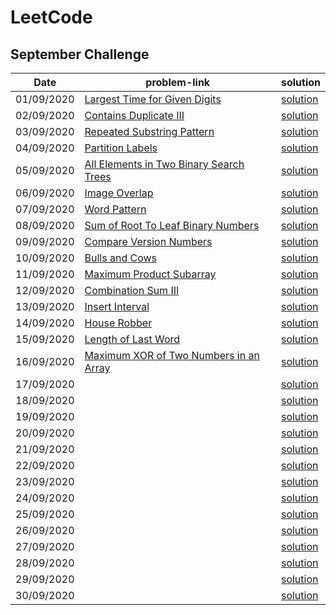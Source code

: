 # LeetCode

## September Challenge
| Date       | problem-link | solution |
|------------|--------------|----------|
| 01/09/2020 |[Largest Time for Given Digits](https://leetcode.com/explore/challenge/card/september-leetcoding-challenge/554/week-1-september-1st-september-7th/3445/)|[solution](https://github.com/Waqar-107/LeetCode/blob/master/September%20Challenge/Largest%20Time%20for%20Given%20Digits.py)|
| 02/09/2020 |[Contains Duplicate III](https://leetcode.com/explore/challenge/card/september-leetcoding-challenge/554/week-1-september-1st-september-7th/3446/)|[solution](https://github.com/Waqar-107/LeetCode/blob/master/September%20Challenge/Contains%20Duplicate%20III.cpp)|
| 03/09/2020 |[Repeated Substring Pattern](https://leetcode.com/explore/challenge/card/september-leetcoding-challenge/554/week-1-september-1st-september-7th/3447/)|[solution](https://github.com/Waqar-107/LeetCode/blob/master/September%20Challenge/Repeated%20Substring%20Pattern.cpp)|
| 04/09/2020 |[Partition Labels](https://leetcode.com/explore/challenge/card/september-leetcoding-challenge/554/week-1-september-1st-september-7th/3448/)|[solution](https://github.com/Waqar-107/LeetCode/blob/master/September%20Challenge/Partition%20Labels.cpp)|
| 05/09/2020 |[All Elements in Two Binary Search Trees](https://leetcode.com/explore/challenge/card/september-leetcoding-challenge/554/week-1-september-1st-september-7th/3449/)|[solution](https://github.com/Waqar-107/LeetCode/blob/master/September%20Challenge/All%20Elements%20in%20Two%20Binary%20Search%20Trees.cpp)|
| 06/09/2020 |[Image Overlap](https://leetcode.com/explore/challenge/card/september-leetcoding-challenge/554/week-1-september-1st-september-7th/3450/)|[solution](https://github.com/Waqar-107/LeetCode/blob/master/September%20Challenge/Image%20Overlap.cpp)|
| 07/09/2020 |[Word Pattern](https://leetcode.com/explore/challenge/card/september-leetcoding-challenge/554/week-1-september-1st-september-7th/3451/)|[solution](https://github.com/Waqar-107/LeetCode/blob/master/September%20Challenge/Word%20Pattern.py)|
| 08/09/2020 |[Sum of Root To Leaf Binary Numbers](https://leetcode.com/explore/challenge/card/september-leetcoding-challenge/555/week-2-september-8th-september-14th/3453/)|[solution](https://github.com/Waqar-107/LeetCode/blob/master/September%20Challenge/All%20Elements%20in%20Two%20Binary%20Search%20Trees.cpp)|
| 09/09/2020 |[Compare Version Numbers](https://leetcode.com/explore/challenge/card/september-leetcoding-challenge/555/week-2-september-8th-september-14th/3454/)|[solution](https://github.com/Waqar-107/LeetCode/blob/master/September%20Challenge/Compare%20Version%20Numbers.py)|
| 10/09/2020 |[Bulls and Cows](https://leetcode.com/explore/challenge/card/september-leetcoding-challenge/555/week-2-september-8th-september-14th/3455/)|[solution](https://github.com/Waqar-107/LeetCode/blob/master/September%20Challenge/Bulls%20and%20Cows.cpp)|
| 11/09/2020 |[Maximum Product Subarray](https://leetcode.com/explore/challenge/card/september-leetcoding-challenge/555/week-2-september-8th-september-14th/3456/)|[solution](https://github.com/Waqar-107/LeetCode/blob/master/September%20Challenge/Maximum%20Product%20Subarray.cpp)|
| 12/09/2020 |[Combination Sum III](https://leetcode.com/explore/challenge/card/september-leetcoding-challenge/555/week-2-september-8th-september-14th/3457/)|[solution](https://github.com/Waqar-107/LeetCode/blob/master/September%20Challenge/Combination%20Sum%20III.py)|
| 13/09/2020 |[Insert Interval](https://leetcode.com/explore/challenge/card/september-leetcoding-challenge/555/week-2-september-8th-september-14th/3458/)|[solution](https://github.com/Waqar-107/LeetCode/blob/master/September%20Challenge/Insert%20Interval.cpp)|
| 14/09/2020 |[House Robber](https://leetcode.com/explore/challenge/card/september-leetcoding-challenge/555/week-2-september-8th-september-14th/3459/)|[solution](https://github.com/Waqar-107/LeetCode/blob/master/September%20Challenge/House%20Robber.py)|
| 15/09/2020 |[Length of Last Word](https://leetcode.com/explore/challenge/card/september-leetcoding-challenge/556/week-3-september-15th-september-21st/3461/)|[solution](https://github.com/Waqar-107/LeetCode/blob/master/September%20Challenge/Length%20of%20Last%20Word.py)|
| 16/09/2020 |[Maximum XOR of Two Numbers in an Array](https://leetcode.com/explore/challenge/card/september-leetcoding-challenge/556/week-3-september-15th-september-21st/3462/)|[solution](https://github.com/Waqar-107/LeetCode/blob/master/September%20Challenge/Maximum%20XOR%20of%20Two%20Numbers%20in%20an%20Array.cpp)|
| 17/09/2020 |[]()|[solution]()|
| 18/09/2020 |[]()|[solution]()|
| 19/09/2020 |[]()|[solution]()|
| 20/09/2020 |[]()|[solution]()|
| 21/09/2020 |[]()|[solution]()|
| 22/09/2020 |[]()|[solution]()|
| 23/09/2020 |[]()|[solution]()|
| 24/09/2020 |[]()|[solution]()|
| 25/09/2020 |[]()|[solution]()|
| 26/09/2020 |[]()|[solution]()|
| 27/09/2020 |[]()|[solution]()|
| 28/09/2020 |[]()|[solution]()|
| 29/09/2020 |[]()|[solution]()|
| 30/09/2020 |[]()|[solution]()|
